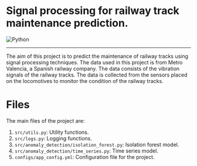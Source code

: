 <!-- pandoc README.md -s -o README.docx -->

# Signal processing for railway track maintenance prediction.
![Python](https://img.shields.io/badge/python-3670A0?style=for-the-badge&logo=python&logoColor=ffdd54) 
<hr>


The aim of this project is to predict the maintenance of railway tracks using signal processing techniques. The data used in this project is from Metro Valencia, a Spanish railway company. The data consists of the vibration signals of the railway tracks. The data is collected from the sensors placed on the locomotives to monitor the condition of the railway tracks.

# Files

The main files of the project are:
1. `src/utils.py`: Utility functions.
2. `src/logs.py`: Logging functions.
3. `src/anomaly_detection/isolation_forest.py`: Isolation forest model.
4. `src/anomaly_detection/time_series.py`: Time series model.
5. `configs/app_config.yml`: Configuration file for the project.


